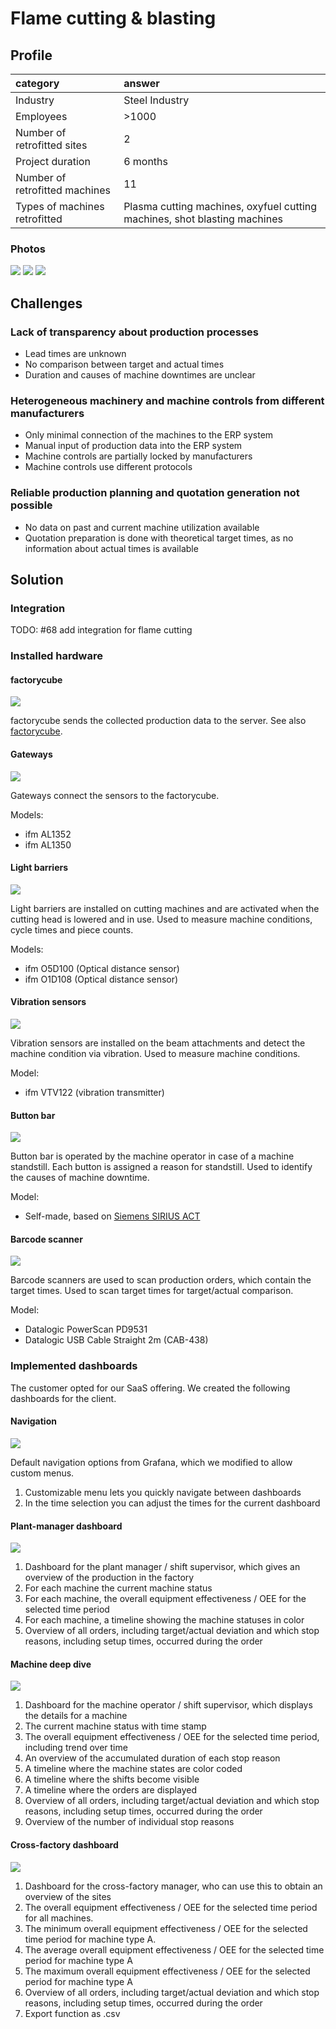 # Flame cutting & blasting

## Profile

| category | answer |
| :---------- | :------------- |
| Industry | Steel Industry |
| Employees | >1000 |
| Number of retrofitted sites | 2 |
| Project duration | 6 months |
| Number of retrofitted machines | 11 |
| Types of machines retrofitted | Plasma cutting machines, oxyfuel cutting machines, shot blasting machines |

### Photos

![](images/flame-cutting/strahlanlage.png)
![](images/flame-cutting/autogen1.jpg)
![](images/flame-cutting/dashboard_nice.png)

## Challenges

### Lack of transparency about production processes

- Lead times are unknown
- No comparison between target and actual times
- Duration and causes of machine downtimes are unclear

### Heterogeneous machinery and machine controls from different manufacturers

- Only minimal connection of the machines to the ERP system
- Manual input of production data into the ERP system
- Machine controls are partially locked by manufacturers
- Machine controls use different protocols

### Reliable production planning and quotation generation not possible

- No data on past and current machine utilization available
- Quotation preparation is done with theoretical target times, as no information about actual times is available

## Solution

### Integration

TODO: #68 add integration for flame cutting

### Installed hardware

#### factorycube

![](images/products/factorycube.png)

factorycube sends the collected production data to the server. See also [factorycube].

#### Gateways

![](images/products/gateway.png)

Gateways connect the sensors to the factorycube.

Models:

- ifm AL1352
- ifm AL1350

#### Light barriers

![](images/products/lightbarrier_1.png)

Light barriers are installed on cutting machines and are activated when the cutting head is lowered and in use. Used to measure machine conditions, cycle times and piece counts.

Models:

- ifm O5D100 (Optical distance sensor)
- ifm O1D108 (Optical distance sensor)

#### Vibration sensors

![](images/products/VTV122.png)

Vibration sensors are installed on the beam attachments and detect the machine condition via vibration. Used to measure machine conditions.

Model:

- ifm VTV122 (vibration transmitter)

#### Button bar

![](images/products/buttons.png)

Button bar is operated by the machine operator in case of a machine standstill. Each button is assigned a reason for standstill. Used to identify the causes of machine downtime.

Model:

- Self-made, based on [Siemens SIRIUS ACT](https://mall.industry.siemens.com/mall/de/WW/Catalog/Products/10216935?tree=CatalogTree)

#### Barcode scanner

![](images/products/barcode_1.jpg)

Barcode scanners are used to scan production orders, which contain the target times. Used to scan target times for target/actual comparison.

Model:

- Datalogic PowerScan PD9531
- Datalogic USB Cable Straight 2m (CAB-438)

### Implemented dashboards

The customer opted for our SaaS offering. We created the following dashboards for the client.

#### Navigation

![](images/flame-cutting/dashboard_1.png)

Default navigation options from Grafana, which we modified to allow custom menus.

1. Customizable menu lets you quickly navigate between dashboards
1. In the time selection you can adjust the times for the current dashboard

#### Plant-manager dashboard

![](images/flame-cutting/dashboard_2.png)

1. Dashboard for the plant manager / shift supervisor, which gives an overview of the production in the factory
1. For each machine the current machine status
1. For each machine, the overall equipment effectiveness / OEE for the selected time period
1. For each machine, a timeline showing the machine statuses in color
1. Overview of all orders, including target/actual deviation and which stop reasons, including setup times, occurred during the order

#### Machine deep dive

![](images/flame-cutting/dashboard_3.png)

1. Dashboard for the machine operator / shift supervisor, which displays the details for a machine
1. The current machine status with time stamp
1. The overall equipment effectiveness / OEE for the selected time period, including trend over time
1. An overview of the accumulated duration of each stop reason
1. A timeline where the machine states are color coded
1. A timeline where the shifts become visible
1. A timeline where the orders are displayed
1. Overview of all orders, including target/actual deviation and which stop reasons, including setup times, occurred during the order
1. Overview of the number of individual stop reasons

#### Cross-factory dashboard

![](images/flame-cutting/dashboard_4.png)

1. Dashboard for the cross-factory manager, who can use this to obtain an overview of the sites
1. The overall equipment effectiveness / OEE for the selected time period for all machines.
1. The minimum overall equipment effectiveness / OEE for the selected time period for machine type A.
1. The average overall equipment effectiveness / OEE for the selected time period for machine type A
1. The maximum overall equipment effectiveness / OEE for the selected period for machine type A
1. Overview of all orders, including target/actual deviation and which stop reasons, including setup times, occurred during the order
1. Export function as .csv

[factorycube]: (../edge/factorycube.md)